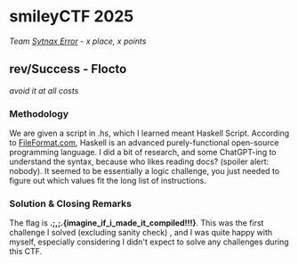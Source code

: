 # smileyCTF 2025
*Team [Sytnax Error](https://play.ctf.gg/profile/eYPIor_XVEJ2xog7iLugF) - x place, x points*

## rev/Success - Flocto
*avoid it at all costs*

### Methodology
We are given a script in .hs, which I learned meant Haskell Script.
According to [FileFormat.com](https://docs.fileformat.com/programming/hs/), Haskell is an advanced purely-functional open-source programming language.
I did a bit of research, and some ChatGPT-ing to understand the syntax, because who likes reading docs? (spoiler alert: nobody). 
It seemed to be essentially a logic challenge, you just needed to figure out which values fit the long list of instructions.


### Solution & Closing Remarks
The flag is **.;,;.{imagine_if_i_made_it_compiled!!!}**.
This was the first challenge I solved (excluding sanity check) , and I was quite happy with myself, especially considering I didn't expect to solve any challenges during this CTF.
